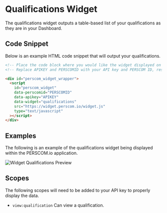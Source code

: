 # Qualifications Widget

The qualifications widget outputs a table-based list of your qualifications as they are in your Dashboard.

## Code Snippet

Below is an example HTML code snippet that will output your qualifications.

```html
<!-- Place the code block where you would like the widget displayed on your website. !-->
<!-- Replace APIKEY and PERSCOMID with your API key and PERSCOM ID, respectively. !-->

<div id="perscom_widget_wrapper">
  <script
    id="perscom_widget"
    data-perscomid="PERSCOMID"
    data-apikey="APIKEY"
    data-widget="qualifications"
    src="https://widget.perscom.io/widget.js"
    type="text/javascript"
  ></script>
</div>
```

## Examples

The following is an example of the qualifications widget being displayed within the PERSCOM.io application.

![Widget Qualifications Preview](https://perscom-cdn.s3.amazonaws.com/images/qualifications-preview-1.png)

## Scopes

The following scopes will need to be added to your API key to properly display the data.

- `view:qualification` Can view a qualification.

